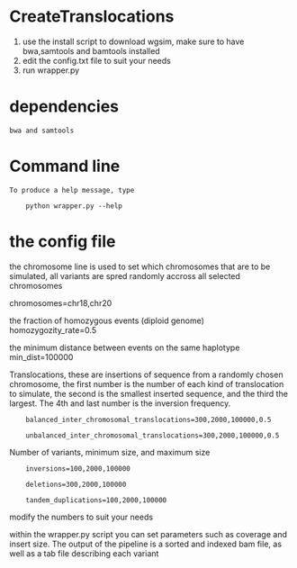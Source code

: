 # CreateTranslocations
1. use the install script to download wgsim, make sure to have bwa,samtools and bamtools installed
2. edit the config.txt file to suit your needs
3. run wrapper.py

# dependencies

    bwa and samtools

# Command line

    To produce a help message, type

        python wrapper.py --help


# the config file

the chromosome line is used to set which chromosomes that are to be simulated, all variants are spred randomly accross all selected chromosomes

chromosomes=chr18,chr20

the fraction of homozygous events (diploid genome)
homozygozity_rate=0.5

the minimum distance between events on the same haplotype
min_dist=100000

Translocations, these are insertions of sequence from a randomly chosen chromosome, the first number is the number of each kind of translocation to simulate, the second is the smallest inserted sequence, and the third the largest. The 4th and last number is the inversion frequency.

        balanced_inter_chromosomal_translocations=300,2000,100000,0.5

        unbalanced_inter_chromosomal_translocations=300,2000,100000,0.5

Number of variants, minimum size, and maximum size

        inversions=100,2000,100000

        deletions=300,2000,100000

        tandem_duplications=100,2000,100000

modify the numbers to suit your needs

within the wrapper.py script you can set parameters such as coverage and insert size.
The output of the pipeline is a sorted and indexed bam file, as well as a tab file describing each variant
